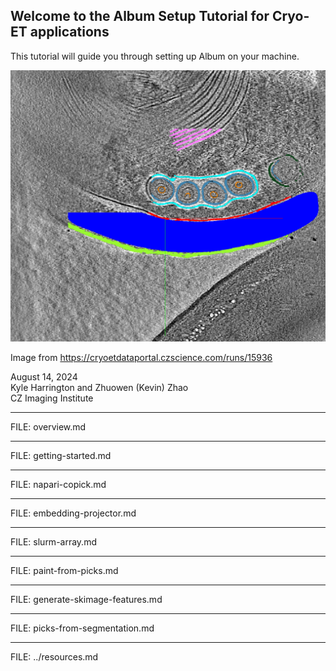 ## Welcome to the Album Setup Tutorial for Cryo-ET applications

This tutorial will guide you through setting up Album on your machine.

![Example cryoet image from CZ CryoET data portal](figures/index_img.png)

Image from https://cryoetdataportal.czscience.com/runs/15936

August 14, 2024  
Kyle Harrington and Zhuowen (Kevin) Zhao  
CZ Imaging Institute

---

FILE: overview.md

---

FILE: getting-started.md

---

FILE: napari-copick.md

---

FILE: embedding-projector.md

---

FILE: slurm-array.md

---

FILE: paint-from-picks.md

---

FILE: generate-skimage-features.md

---

FILE: picks-from-segmentation.md

---

FILE: ../resources.md
